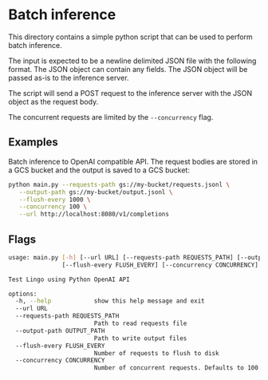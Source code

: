 # Batch inference
This directory contains a simple python script that can be used to perform batch inference.

The input is expected to be a newline delimited JSON file with the following format.
The JSON object can contain any fields. The JSON object will be passed as-is to the inference server.

The script will send a POST request to the inference server with the JSON object as the request body.

The concurrent requests are limited by the `--concurrency` flag.

## Examples
Batch inference to OpenAI compatible API. The request bodies are stored in a GCS bucket and the output is saved to a GCS bucket:
```sh
python main.py --requests-path gs://my-bucket/requests.jsonl \
   --output-path gs://my-bucket/output.jsonl \
   --flush-every 1000 \
   --concurrency 100 \
   --url http://localhost:8080/v1/completions
```

## Flags
```sh
usage: main.py [-h] [--url URL] [--requests-path REQUESTS_PATH] [--output-path OUTPUT_PATH]
               [--flush-every FLUSH_EVERY] [--concurrency CONCURRENCY]

Test Lingo using Python OpenAI API

options:
  -h, --help            show this help message and exit
  --url URL
  --requests-path REQUESTS_PATH
                        Path to read requests file
  --output-path OUTPUT_PATH
                        Path to write output files
  --flush-every FLUSH_EVERY
                        Number of requests to flush to disk
  --concurrency CONCURRENCY
                        Number of concurrent requests. Defaults to 100
```
